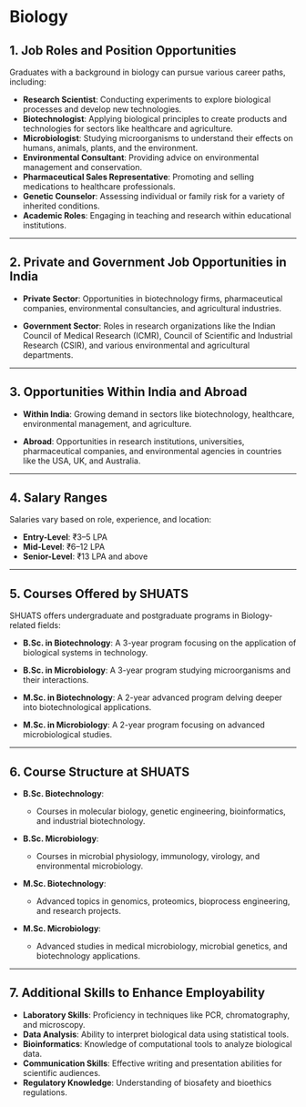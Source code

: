 # Biology


## 1. Job Roles and Position Opportunities

Graduates with a background in biology can pursue various career paths, including:

- **Research Scientist**: Conducting experiments to explore biological processes and develop new technologies.
- **Biotechnologist**: Applying biological principles to create products and technologies for sectors like healthcare and agriculture.
- **Microbiologist**: Studying microorganisms to understand their effects on humans, animals, plants, and the environment.
- **Environmental Consultant**: Providing advice on environmental management and conservation.
- **Pharmaceutical Sales Representative**: Promoting and selling medications to healthcare professionals.
- **Genetic Counselor**: Assessing individual or family risk for a variety of inherited conditions.
- **Academic Roles**: Engaging in teaching and research within educational institutions.

---

## 2. Private and Government Job Opportunities in India

- **Private Sector**: Opportunities in biotechnology firms, pharmaceutical companies, environmental consultancies, and agricultural industries.

- **Government Sector**: Roles in research organizations like the Indian Council of Medical Research (ICMR), Council of Scientific and Industrial Research (CSIR), and various environmental and agricultural departments.

---

## 3. Opportunities Within India and Abroad

- **Within India**: Growing demand in sectors like biotechnology, healthcare, environmental management, and agriculture.

- **Abroad**: Opportunities in research institutions, universities, pharmaceutical companies, and environmental agencies in countries like the USA, UK, and Australia.

---

## 4. Salary Ranges

Salaries vary based on role, experience, and location:

- **Entry-Level**: ₹3–5 LPA
- **Mid-Level**: ₹6–12 LPA
- **Senior-Level**: ₹13 LPA and above

---

## 5. Courses Offered by SHUATS

SHUATS offers undergraduate and postgraduate programs in Biology-related fields:

- **B.Sc. in Biotechnology**: A 3-year program focusing on the application of biological systems in technology.

- **B.Sc. in Microbiology**: A 3-year program studying microorganisms and their interactions.

- **M.Sc. in Biotechnology**: A 2-year advanced program delving deeper into biotechnological applications.

- **M.Sc. in Microbiology**: A 2-year program focusing on advanced microbiological studies.

---

## 6. Course Structure at SHUATS

- **B.Sc. Biotechnology**:

  - Courses in molecular biology, genetic engineering, bioinformatics, and industrial biotechnology.

- **B.Sc. Microbiology**:

  - Courses in microbial physiology, immunology, virology, and environmental microbiology.

- **M.Sc. Biotechnology**:

  - Advanced topics in genomics, proteomics, bioprocess engineering, and research projects.

- **M.Sc. Microbiology**:

  - Advanced studies in medical microbiology, microbial genetics, and biotechnology applications.

---

## 7. Additional Skills to Enhance Employability

- **Laboratory Skills**: Proficiency in techniques like PCR, chromatography, and microscopy.
- **Data Analysis**: Ability to interpret biological data using statistical tools.
- **Bioinformatics**: Knowledge of computational tools to analyze biological data.
- **Communication Skills**: Effective writing and presentation abilities for scientific audiences.
- **Regulatory Knowledge**: Understanding of biosafety and bioethics regulations.